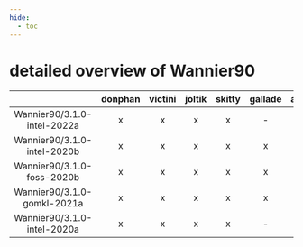 ```yaml
---
hide:
  - toc
---
```


detailed overview of Wannier90
==============================

| |donphan|victini|joltik|skitty|gallade|accelgor|swalot|doduo|
| :---: | :---: | :---: | :---: | :---: | :---: | :---: | :---: | :---: |
|Wannier90/3.1.0-intel-2022a|x|x|x|x|-|-|x|-|
|Wannier90/3.1.0-intel-2020b|x|x|x|x|x|-|x|x|
|Wannier90/3.1.0-foss-2020b|x|x|x|x|x|-|x|x|
|Wannier90/3.1.0-gomkl-2021a|x|x|x|x|x|x|x|x|
|Wannier90/3.1.0-intel-2020a|x|x|x|x|-|-|x|x|
